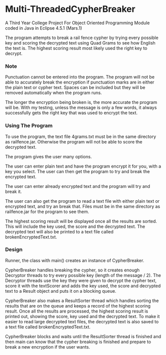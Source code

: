 # Multi-ThreadedCypherBreaker

A Third Year College Project For Object Oriented Programming Module coded in Java in Eclipse 4.5.1 (Mars.1) 

The program attempts to break a rail fence cypher by trying every possible key and scoring the decrypted text using Quad Grams to see how English the text is. The highest scoring result most likely used the right key to decrypt.

### Note
Punctuation cannot be entered into the program. The program will not be able to accurately break the encryption if punctuation marks are in either the plain text or cypher text. Spaces can be included but they will be removed automatically when the program runs.

The longer the encryption being broken is, the more accurate the program will be. 
With my testing, unless the message is only a few words, it always successfully gets the right key that was used to encrypt the text.

### Using The Program
To use the program, the text file 4grams.txt must be in the same directory as railfence.jar. Otherwise the program will not be able to score the decrypted text.

The program gives the user many options. 

The user can enter plain text and have the program encrypt it for you, with a key you select. The user can then get the program to try and break the encrypted text.

The user can enter already encrypted text and the program will try and break it.

The user can also get the program to read a text file with either plain text or encrypted text, and try an break that.
Files must be in the same directory as railfence.jar for the program to see them.

The highest scoring result will be displayed once all the results are sorted. This will include the key used, the score and the decrypted text. The decrypted text will also be printed to a text file called brokenEncryptedText.txt.

### Design
Runner, the class with main() creates an instance of CypherBreaker.

CypherBreaker handles breaking the cypher, so it creates enough Decryptor threads to try every possible key (length of the message / 2). The Decryptor threads use the key they were given to decrypt the cypher text, score it with the textScorer and adds the key used, the score and decrypted text to a Result object and puts it on a blocking queue.

CypherBreaker also makes a ResultSorter thread which handles sorting the results that are on the queue and keeps a record of the highest scoring result. Once all the results are processed, the highest scoring result is printed out, showing the score, key used and the decrypted text. To make it easier to read large decrypted text files, the decrypted text is also saved to a text file called brokenEncryptedText.txt.

CypherBreaker blocks and waits until the ResultSorter thread is finished and then main can know that the cypher breaking is finished and prepare to break a new encryption if the user wants.


